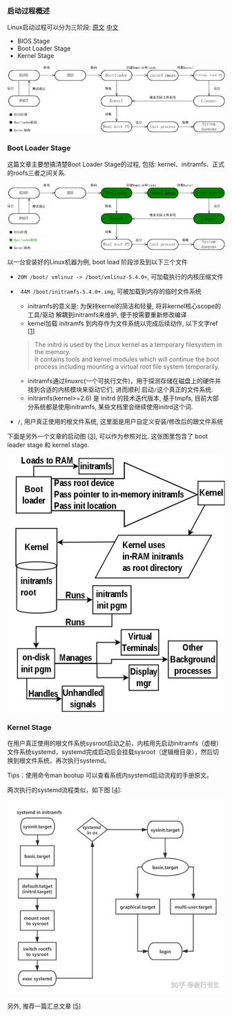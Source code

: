 ### 启动过程概述

Linux启动过程可以分为三阶段: [原文](1) [中文](2)
 - BIOS Stage 
 - Boot Loader Stage 
 - Kernel Stage

![linux-startup-flow](../pics/Linux-boot-flow-chart.png)

### Boot Loader Stage

这篇文章主要想搞清楚Boot Loader Stage的过程, 包括: kernel、initramfs、正式的roofs三者之间关系.

![boot-loader-stage](../pics/linux-bootloader-stage.png)

以一台安装好的Linux机器为例, boot load 阶段涉及到以下三个文件
- ```20M /boot/ vmlinuz -> /boot/vmlinuz-5.4.0+```, 可加载执行的内核压缩文件
- ``` 44M /boot/initramfs-5.4.0+.img```, 可被加载到内存的临时文件系统
  - initramfs的意义是: 为保持kernel的简洁和轻量, 将非kernel核心scope的 工具/驱动 解耦到initramfs来维护, 便于按需要重新修改编译
  - kernel加载 initramfs 到内存作为文件系统以完成后续动作, 以下文字ref [[1]]
  > The initrd is used by the Linux kernel as a temporary filesystem in the memory. <br>
  > It contains tools and kernel modules which will continue the boot process including mounting a virtual root file system temporarily.
  - initramfs通过linuxrc(一个可执行文件)，用于探测存储在磁盘上的硬件并找到合适的内核模块来驱动它们, 进而顺利 启动```/```这个真正的文件系统.
  - initramfs(kernel>=2.6) 是 initrd 的技术迭代版本, 基于tmpfs, 目前大部分系统都是使用initramfs, 某些文档里会继续使用initrd这个词.

- ```/```, 用户真正使用的根文件系统, 这里面是用户自定义安装/修改后的跟文件系统


下面是另外一个文章的启动图 [[3]], 可以作为参照对比. 这张图里包含了 boot loader stage 和 kernel stage.

![linux-boot](../pics/linux-boot.png)

### Kernel Stage

在用户真正使用的根文件系统sysroot启动之前，内核用先启动initramfs（虚根）文件系统systemd，systemd完成启动后会挂载sysroot（逻辑根目录），然后切换到根文件系统，再次执行systemd。

Tips：使用命令man bootup 可以查看系统内systemd启动流程的手册原文。

两次执行的systemd流程类似，如下图 [[4]]:

![kernel-stage-systemd](../pics/kernel-stage-systemd.jpeg)

另外, 推荐一篇汇总文章 [[5]]

[1]: https://www.golinuxcloud.com/linux-boot-process-explained-step-detail/
[2]: https://www.rultr.com/tutorials/vps/3577.html
[3]: http://www.troubleshooters.com/linux/diy/howboot.htm
[4]: https://zhuanlan.zhihu.com/p/567076094
[5]: https://jaminzhang.github.io/linux/Linux-boot-process/

